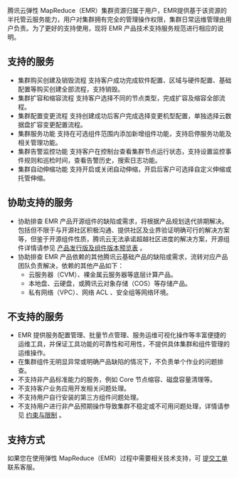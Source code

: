 腾讯云弹性 MapReduce（EMR）集群资源归属于用户，EMR提供基于该资源的半托管云服务能力，用户对集群拥有完全的管理操作权限，集群日常运维管理由用户负责。为了更好的支持使用，现将 EMR 产品技术支持服务规范进行相应的说明。 

## 支持的服务
- 集群购买创建及销毁流程
支持客户成功完成软件配置、区域与硬件配置、基础配置等购买创建全部流程，支持销毁。
- 集群扩容和缩容流程
支持客户选择不同的节点类型，完成扩容及缩容全部流程。
- 集群配置变更流程
支持创建成功后客户完成选择变更机型配置，单独选择云数据盘扩容变更配置流程。
- 集群服务功能
支持在可选组件范围内添加新增组件功能，支持启停服务功能及相关管理功能。
- 集群告警监控功能
支持客户在控制台查看集群节点运行状态，支持设置监控事件规则和巡检时间，查看告警历史，搜索日志功能。
- 集群自动伸缩功能
支持开启或关闭自动伸缩，开启后客户可选择自定义伸缩或托管伸缩。

## 协助支持的服务
- 协助排查 EMR 产品开源组件的缺陷或需求，将根据产品规划迭代排期解决。包括但不限于与开源社区积极沟通、提供社区及业界验证明确可行的解决方案等，但鉴于开源组件性质，腾讯云无法承诺超越社区进度的解决方案，开源组件详情请参见 [产品发行版及组件版本预览表](https://cloud.tencent.com/document/product/589/66338) 。
- 协助排查 EMR 产品依赖的其他腾讯云基础产品的缺陷或需求，流转对应产品团队负责解决，依赖的其他产品如下：
	- 云服务器（CVM）、裸金属云服务器等底层计算产品。
	- 本地盘、云硬盘，或腾讯云对象存储（COS）等存储产品。
	- 私有网络（VPC）、网络 ACL 、安全组等网络环境。

## 不支持的服务
- EMR 提供服务配置管理、批量节点管理、服务运维可视化操作等丰富便捷的运维工具，并保证工具功能的可靠性和可用性，不提供具体集群和组件管理的运维操作。
- 在集群组件无明显异常或明确产品缺陷的情况下，不负责单个作业的问题排查。
- 不支持非产品标准能力的服务，例如 Core 节点缩容、磁盘容量清理等。
- 不支持客户业务应用开发相关问题处理。 
- 不支持用户自行安装的第三方组件问题处理。
- 不支持用户进行非产品预期操作导致集群不稳定或不可用问题处理，详情请参见 [约束与限制](https://cloud.tencent.com/document/product/589/67028) 。

## 支持方式
如果您在使用弹性 MapReduce（EMR）过程中需要相关技术支持，可 [提交工单](https://console.cloud.tencent.com/workorder/category) 联系客服。
